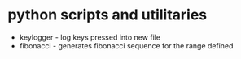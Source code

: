 # python scripts and utilitaries

- keylogger - log keys pressed into new file
- fibonacci - generates fibonacci sequence for the range defined
